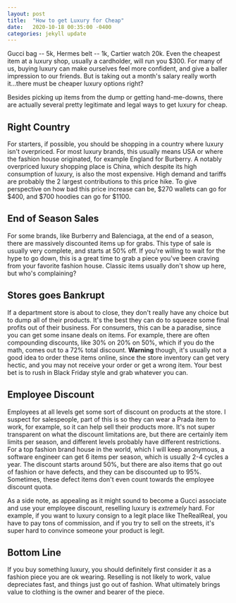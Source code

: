 ```yaml
---
layout: post
title:  "How to get Luxury for Cheap"
date:   2020-10-18 00:35:00 -0400
categories: jekyll update
---
```


Gucci bag -- 5k, Hermes belt -- 1k, Cartier watch 20k. Even the cheapest item
at a luxury shop, usually a cardholder, will run you $300. For many of us,
buying luxury can make ourselves feel more confident, and give a baller
impression to our friends. But is taking out a month's salary really worth
it...there must be cheaper luxury options right?

Besides picking up items from the dump or getting hand-me-downs, there are
actually several pretty legitimate and legal ways to get luxury for cheap.

## Right Country

For starters, if possible, you should be shopping in a country where luxury
isn't overpriced. For most luxury brands, this usually means USA or where the
fashion house originated, for example England for Burberry. A notably
overpriced luxury shopping place is China, which despite its high consumption
of luxury, is also the most expensive. High demand and tariffs are probably
the 2 largest contributions to this price hike. To give perspective on how
bad this price increase can be, $270 wallets can go for $400, and $700
hoodies can go for $1100.

## End of Season Sales

For some brands, like Burberry and Balenciaga, at the end of a season, there
are massively discounted items up for grabs. This type of sale is usually
very complete, and starts at 50% off. If you're willing to wait for the hype
to go down, this is a great time to grab a piece you've been craving from
your favorite fashion house. Classic items usually don't show up here, but
who's complaining?

## Stores goes Bankrupt

If a department store is about to close, they don't really have any choice
but to dump all of their products. It's the best they can do to squeeze some
final profits out of their business. For consumers, this can be a paradise,
since you can get some insane deals on items. For example, there are often
compounding discounts, like 30% on 20% on 50%, which if you do the math,
comes out to a 72% total discount. **Warning** though, it's usually not a
good idea to order these items online, since the store inventory can get very
hectic, and you may not receive your order or get a wrong item. Your best bet
is to rush in Black Friday style and grab whatever you can.

## Employee Discount

Employees at all levels get some sort of discount on products at the store. I
suspect for salespeople, part of this is so they can wear a Prada item to
work, for example, so it can help sell their products more. It's not super
transparent on what the discount limitations are, but there are certainly
item limits per season, and different levels probably have different
restrictions. For a top fashion brand house in the world, which I will keep
anonymous, a software engineer can get 6 items per season, which is usually
2-4 cycles a year. The discount starts around 50%, but there are also items
that go out of fashion or have defects, and they can be discounted up to 95%.
Sometimes, these defect items don't even count towards the employee discount
quota.

As a side note, as appealing as it might sound to become a Gucci associate
and use your employee discount, reselling luxury is _extremely_ hard. For
example, if you want to luxury consign to a legit place like TheRealReal, you
have to pay tons of commission, and if you try to sell on the streets, it's
super hard to convince someone your product is legit.

## Bottom Line

If you buy something luxury, you should definitely first consider it as a
fashion piece you are ok wearing. Reselling is not likely to work, value
depreciates fast, and things just go out of fashion. What ultimately brings
value to clothing is the owner and bearer of the piece.